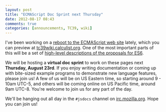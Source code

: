 ```yaml
---
layout: post
title: "ECMAScript Doc Sprint next Thursday"
date: 2012-08-17 08:43
comments: true
categories: [announcements, TC39, wiki]
---
```


I've been working on a [reboot to the ECMAScript web site](https://github.com/dherman/tc39-codex-wiki) lately, which you can preview at [tc39wiki.calculist.org](http://tc39wiki.calculist.org). One of the most important parts of this will be a set of [high-level descriptions of the proposals for ES6](http://tc39wiki.calculist.org/es6/).

We will be hosting a **virtual doc sprint** to work on these pages next **Thursday, August 23rd**. If you enjoy writing documentation or coming up with bite-sized example programs to demonstrate new language features, please join us! A few of us will be on US Eastern time, so starting around 9 - 10am UTC-5, and others will be coming online on US Pacific time, around 9am UTC-8. You're welcome to join us for any part of the day.

We'll be hanging out all day in the `#jsdocs` channel on [irc.mozilla.org](http://irc.mozilla.org). Hope you can join us!
